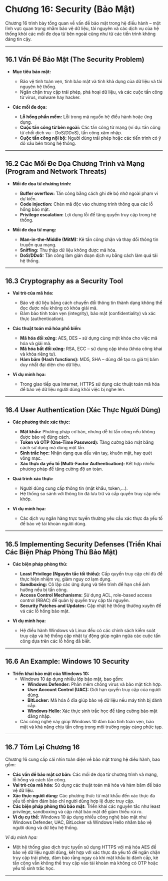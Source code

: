 # Chương 16: Security (Bảo Mật)

Chương 16 trình bày tổng quan về vấn đề bảo mật trong hệ điều hành – một lĩnh vực quan trọng nhằm bảo vệ dữ liệu, tài nguyên và các dịch vụ của hệ thống khỏi các mối đe dọa từ bên ngoài cũng như từ các tiến trình không đáng tin cậy.

---

## 16.1 Vấn Đề Bảo Mật (The Security Problem)

- **Mục tiêu bảo mật:**  
  - Bảo vệ tính toàn vẹn, tính bảo mật và tính khả dụng của dữ liệu và tài nguyên hệ thống.
  - Ngăn chặn truy cập trái phép, phá hoại dữ liệu, và các cuộc tấn công từ virus, malware hay hacker.

- **Các mối đe dọa:**  
  - **Lỗ hổng phần mềm:** Lỗi trong mã nguồn hệ điều hành hoặc ứng dụng.
  - **Cuộc tấn công từ bên ngoài:** Các tấn công từ mạng (ví dụ: tấn công từ chối dịch vụ – DoS/DDoS), tấn công xâm nhập.
  - **Cuộc tấn công nội bộ:** Người dùng trái phép hoặc các tiến trình có ý đồ xấu bên trong hệ thống.

---

## 16.2 Các Mối Đe Dọa Chương Trình và Mạng (Program and Network Threats)

- **Mối đe dọa từ chương trình:**  
  - **Buffer overflow:** Tấn công bằng cách ghi đè bộ nhớ ngoài phạm vi dự kiến.
  - **Code injection:** Chèn mã độc vào chương trình thông qua các lỗ hổng bảo mật.
  - **Privilege escalation:** Lợi dụng lỗi để tăng quyền truy cập trong hệ thống.

- **Mối đe dọa từ mạng:**  
  - **Man-in-the-Middle (MitM):** Kẻ tấn công chặn và thay đổi thông tin truyền qua mạng.
  - **Sniffing:** Thu thập dữ liệu không được mã hóa.
  - **DoS/DDoS:** Tấn công làm gián đoạn dịch vụ bằng cách làm quá tải hệ thống.

---

## 16.3 Cryptography as a Security Tool

- **Vai trò của mã hóa:**  
  - Bảo vệ dữ liệu bằng cách chuyển đổi thông tin thành dạng không thể đọc được nếu không có khóa giải mã.
  - Đảm bảo tính toàn vẹn (integrity), bảo mật (confidentiality) và xác thực (authentication).

- **Các thuật toán mã hóa phổ biến:**  
  - **Mã hóa đối xứng:** AES, DES – sử dụng cùng một khóa cho việc mã hóa và giải mã.
  - **Mã hóa bất đối xứng:** RSA, ECC – sử dụng cặp khóa (khóa công khai và khóa riêng tư).
  - **Hàm băm (Hash functions):** MD5, SHA – dùng để tạo ra giá trị băm duy nhất đại diện cho dữ liệu.

- **Ví dụ minh họa:**  
  - Trong giao tiếp qua Internet, HTTPS sử dụng các thuật toán mã hóa để bảo vệ dữ liệu người dùng khỏi việc bị nghe lén.

---

## 16.4 User Authentication (Xác Thực Người Dùng)

- **Các phương thức xác thực:**  
  - **Mật khẩu:** Phương pháp cơ bản, nhưng dễ bị tấn công nếu không được bảo vệ đúng cách.
  - **Token và OTP (One-Time Password):** Tăng cường bảo mật bằng cách sử dụng mã dùng một lần.
  - **Sinh trắc học:** Nhận dạng qua dấu vân tay, khuôn mặt, hay quét võng mạc.
  - **Xác thực đa yếu tố (Multi-Factor Authentication):** Kết hợp nhiều phương pháp để tăng cường độ an toàn.

- **Quá trình xác thực:**  
  - Người dùng cung cấp thông tin (mật khẩu, token,…).
  - Hệ thống so sánh với thông tin đã lưu trữ và cấp quyền truy cập nếu khớp.

- **Ví dụ minh họa:**  
  - Các dịch vụ ngân hàng trực tuyến thường yêu cầu xác thực đa yếu tố để bảo vệ tài khoản người dùng.

---

## 16.5 Implementing Security Defenses (Triển Khai Các Biện Pháp Phòng Thủ Bảo Mật)

- **Các biện pháp phòng thủ:**  
  - **Least Privilege (Nguyên tắc tối thiểu):** Cấp quyền truy cập chỉ đủ để thực hiện nhiệm vụ, giảm nguy cơ lạm dụng.
  - **Sandboxing:** Cô lập các ứng dụng và tiến trình để hạn chế ảnh hưởng nếu bị tấn công.
  - **Access Control Mechanisms:** Sử dụng ACL, role-based access control (RBAC) để quản lý quyền truy cập tài nguyên.
  - **Security Patches and Updates:** Cập nhật hệ thống thường xuyên để vá các lỗ hổng bảo mật.

- **Ví dụ minh họa:**  
  - Hệ điều hành Windows và Linux đều có các chính sách kiểm soát truy cập và hệ thống cập nhật tự động giúp ngăn ngừa các cuộc tấn công dựa trên các lỗ hổng đã biết.

---

## 16.6 An Example: Windows 10 Security

- **Triển khai bảo mật của Windows 10:**  
  - Windows 10 áp dụng nhiều lớp bảo mật, bao gồm:
    - **Windows Defender:** Phần mềm chống virus và bảo mật tích hợp.
    - **User Account Control (UAC):** Giới hạn quyền truy cập của người dùng.
    - **BitLocker:** Mã hóa ổ đĩa giúp bảo vệ dữ liệu nếu máy tính bị đánh cắp.
    - **Windows Hello:** Xác thực sinh trắc học để tăng cường bảo mật đăng nhập.
  - Các công nghệ này giúp Windows 10 đảm bảo tính toàn vẹn, bảo mật và khả năng chịu tấn công trong môi trường ngày càng phức tạp.

---

## 16.7 Tóm Lại Chương 16

Chương 16 cung cấp cái nhìn toàn diện về bảo mật trong hệ điều hành, bao gồm:

- **Các vấn đề bảo mật cơ bản:** Các mối đe dọa từ chương trình và mạng, lỗ hổng và cách tấn công.
- **Vai trò của mã hóa:** Sử dụng các thuật toán mã hóa và hàm băm để bảo vệ dữ liệu.
- **Xác thực người dùng:** Các phương thức từ mật khẩu đến xác thực đa yếu tố nhằm đảm bảo chỉ người dùng hợp lệ được truy cập.
- **Các biện pháp phòng thủ bảo mật:** Triển khai các nguyên tắc như least privilege, sandboxing và cập nhật bảo mật để giảm thiểu rủi ro.
- **Ví dụ cụ thể:** Windows 10 áp dụng nhiều công nghệ bảo mật như Windows Defender, UAC, BitLocker và Windows Hello nhằm bảo vệ người dùng và dữ liệu hệ thống.

*Ví dụ minh họa:*  
- Một hệ thống giao dịch trực tuyến sử dụng HTTPS với mã hóa AES để bảo vệ dữ liệu người dùng, kết hợp với xác thực đa yếu tố để ngăn chặn truy cập trái phép, đảm bảo rằng ngay cả khi mật khẩu bị đánh cắp, kẻ tấn công vẫn không thể truy cập vào tài khoản mà không có OTP hoặc yếu tố sinh trắc học.

---